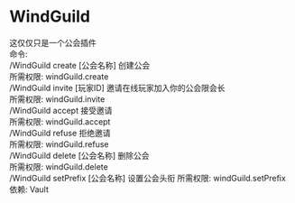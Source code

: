 # WindGuild
这仅仅只是一个公会插件  
命令:  
/WindGuild create [公会名称] 创建公会  
所需权限: windGuild.create  
/WindGuild invite [玩家ID] 邀请在线玩家加入你的公会限会长  
所需权限: windGuild.invite  
/WindGuild accept 接受邀请  
所需权限: windGuild.accept  
/WindGuild refuse 拒绝邀请  
所需权限: windGuild.refuse  
/WindGuild delete [公会名称] 删除公会  
所需权限: windGuild.delete  
/WindGuild setPrefix [公会名称] 设置公会头衔
所需权限: windGuild.setPrefix  
依赖: Vault